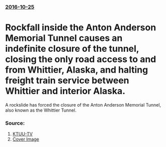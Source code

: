 ### [2016-10-25](/news/2016/10/25/index.md)

#  Rockfall inside the Anton Anderson Memorial Tunnel causes an indefinite closure of the tunnel, closing the only road access to and from Whittier, Alaska, and halting freight train service between Whittier and interior Alaska. 

A rockslide has forced the closure of the Anton Anderson Memorial Tunnel, also known as the Whittier Tunnel.


### Source:

1. [KTUU-TV](http://www.ktuu.com/content/news/Falling-rocks-inside-Whittier-tunnel-prompts-closure-workers-evaluate-hazards-398603411.html)
1. [Cover Image](http://media.graytvinc.com/images/WhittierTunnel2.jpg)
